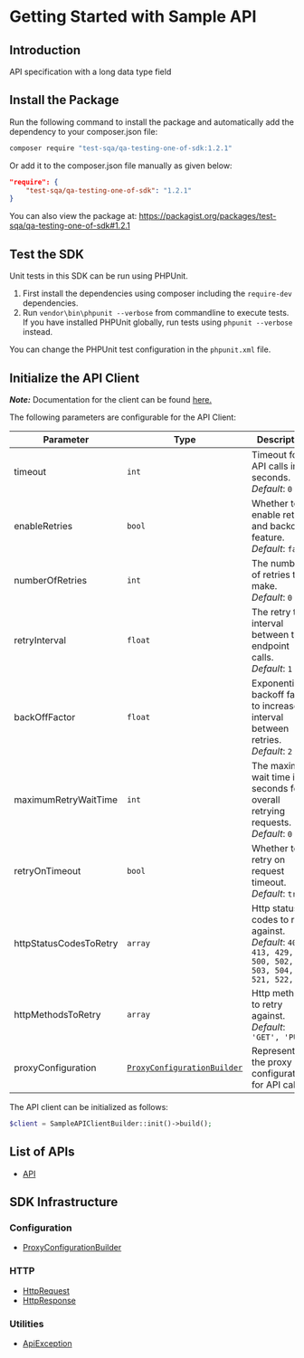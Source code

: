 
# Getting Started with Sample API

## Introduction

API specification with a long data type field

## Install the Package

Run the following command to install the package and automatically add the dependency to your composer.json file:

```bash
composer require "test-sqa/qa-testing-one-of-sdk:1.2.1"
```

Or add it to the composer.json file manually as given below:

```json
"require": {
    "test-sqa/qa-testing-one-of-sdk": "1.2.1"
}
```

You can also view the package at:
https://packagist.org/packages/test-sqa/qa-testing-one-of-sdk#1.2.1

## Test the SDK

Unit tests in this SDK can be run using PHPUnit.

1. First install the dependencies using composer including the `require-dev` dependencies.
2. Run `vendor\bin\phpunit --verbose` from commandline to execute tests. If you have installed PHPUnit globally, run tests using `phpunit --verbose` instead.

You can change the PHPUnit test configuration in the `phpunit.xml` file.

## Initialize the API Client

**_Note:_** Documentation for the client can be found [here.](https://www.github.com/tahaali2000/qa-testing-one-of-php-sdk/tree/1.2.1/doc/client.md)

The following parameters are configurable for the API Client:

| Parameter | Type | Description |
|  --- | --- | --- |
| timeout | `int` | Timeout for API calls in seconds.<br>*Default*: `0` |
| enableRetries | `bool` | Whether to enable retries and backoff feature.<br>*Default*: `false` |
| numberOfRetries | `int` | The number of retries to make.<br>*Default*: `0` |
| retryInterval | `float` | The retry time interval between the endpoint calls.<br>*Default*: `1` |
| backOffFactor | `float` | Exponential backoff factor to increase interval between retries.<br>*Default*: `2` |
| maximumRetryWaitTime | `int` | The maximum wait time in seconds for overall retrying requests.<br>*Default*: `0` |
| retryOnTimeout | `bool` | Whether to retry on request timeout.<br>*Default*: `true` |
| httpStatusCodesToRetry | `array` | Http status codes to retry against.<br>*Default*: `408, 413, 429, 500, 502, 503, 504, 521, 522, 524` |
| httpMethodsToRetry | `array` | Http methods to retry against.<br>*Default*: `'GET', 'PUT'` |
| proxyConfiguration | [`ProxyConfigurationBuilder`](https://www.github.com/tahaali2000/qa-testing-one-of-php-sdk/tree/1.2.1/doc/proxy-configuration-builder.md) | Represents the proxy configurations for API calls |

The API client can be initialized as follows:

```php
$client = SampleAPIClientBuilder::init()->build();
```

## List of APIs

* [API](https://www.github.com/tahaali2000/qa-testing-one-of-php-sdk/tree/1.2.1/doc/controllers/api.md)

## SDK Infrastructure

### Configuration

* [ProxyConfigurationBuilder](https://www.github.com/tahaali2000/qa-testing-one-of-php-sdk/tree/1.2.1/doc/proxy-configuration-builder.md)

### HTTP

* [HttpRequest](https://www.github.com/tahaali2000/qa-testing-one-of-php-sdk/tree/1.2.1/doc/http-request.md)
* [HttpResponse](https://www.github.com/tahaali2000/qa-testing-one-of-php-sdk/tree/1.2.1/doc/http-response.md)

### Utilities

* [ApiException](https://www.github.com/tahaali2000/qa-testing-one-of-php-sdk/tree/1.2.1/doc/api-exception.md)

